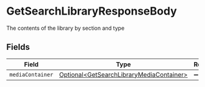 # GetSearchLibraryResponseBody

The contents of the library by section and type


## Fields

| Field                                                                                                  | Type                                                                                                   | Required                                                                                               | Description                                                                                            |
| ------------------------------------------------------------------------------------------------------ | ------------------------------------------------------------------------------------------------------ | ------------------------------------------------------------------------------------------------------ | ------------------------------------------------------------------------------------------------------ |
| `mediaContainer`                                                                                       | [Optional\<GetSearchLibraryMediaContainer>](../../models/operations/GetSearchLibraryMediaContainer.md) | :heavy_minus_sign:                                                                                     | N/A                                                                                                    |